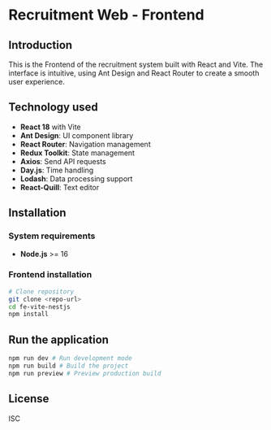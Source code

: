 # Recruitment Web - Frontend

## Introduction

This is the Frontend of the recruitment system built with React and Vite. The interface is intuitive, using Ant Design and React Router to create a smooth user experience.

## Technology used

- **React 18** with Vite
- **Ant Design**: UI component library
- **React Router**: Navigation management
- **Redux Toolkit**: State management
- **Axios**: Send API requests
- **Day.js**: Time handling
- **Lodash**: Data processing support
- **React-Quill**: Text editor

## Installation

### System requirements

- **Node.js** >= 16

### Frontend installation

```sh
# Clone repository
git clone <repo-url>
cd fe-vite-nestjs
npm install
```

## Run the application

```sh
npm run dev # Run development mode
npm run build # Build the project
npm run preview # Preview production build
```

## License

ISC

